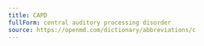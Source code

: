 ```yaml
---
title: CAPD
fullForm: central auditory processing disorder
source: https://openmd.com/dictionary/abbreviations/c
---
```


